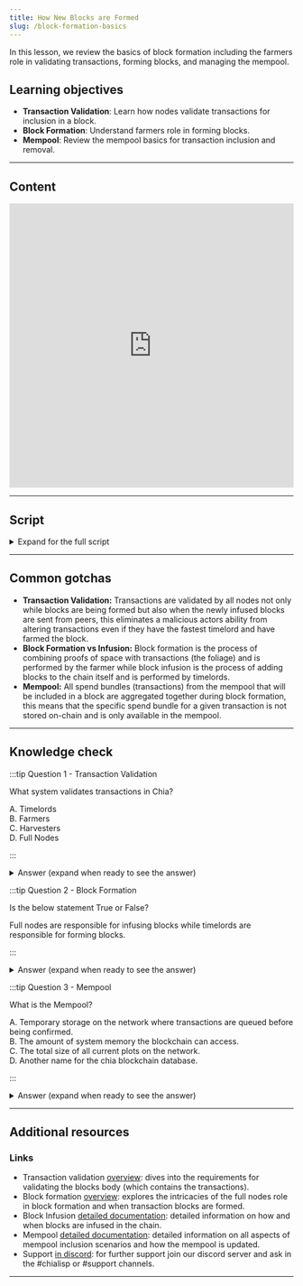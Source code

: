 ```yaml
---
title: How New Blocks are Formed
slug: /block-formation-basics
---
```


In this lesson, we review the basics of block formation including the farmers role in validating transactions, forming blocks, and managing the mempool.

## Learning objectives

- **Transaction Validation**: Learn how nodes validate transactions for inclusion in a block.
- **Block Formation**: Understand farmers role in forming blocks.
- **Mempool**: Review the mempool basics for transaction inclusion and removal.

---

## Content

<div class="videoWrapper">
<iframe width="100%" height="504" src="https://www.youtube.com/embed/yxt53B4GGbM" frameborder="0" allowfullscreen="allowfullscreen"></iframe>
</div>

---

## Script

<details>

<summary> Expand for the full script </summary>

00:00  
Every time a transaction occurs, it first gets sent to a full node (a node that is staying synced with the current state of the network), which verifies that it is a valid transaction.

00:15  
This verification ensures that the conditions and signatures are valid, and that the coins being spent are currently unspent and valid. The transaction is then added to the mempool waiting to be included in a block.

00:30  
A Farmer that wins the challenge will form a block by retrieving transactions from the mempool, usually based on fee amount, until the maximum block size is reached. The block is then signed and added to the chain,

00:45  
and the relevant transactions are cleared from the mempool. In this way, transactions are propagated throughout the network very quickly, through the mempool, but are only confirmed once included in a block.

01:00

</details>

---

## Common gotchas

- **Transaction Validation:** Transactions are validated by all nodes not only while blocks are being formed but also when the newly infused blocks are sent from peers, this eliminates a malicious actors ability from altering transactions even if they have the fastest timelord and have farmed the block.
- **Block Formation vs Infusion:** Block formation is the process of combining proofs of space with transactions (the foliage) and is performed by the farmer while block infusion is the process of adding blocks to the chain itself and is performed by timelords.
- **Mempool:** All spend bundles (transactions) from the mempool that will be included in a block are aggregated together during block formation, this means that the specific spend bundle for a given transaction is not stored on-chain and is only available in the mempool.

---

## Knowledge check

:::tip Question 1 - Transaction Validation

What system validates transactions in Chia?

A. Timelords  
B. Farmers  
C. Harvesters  
D. Full Nodes

:::

<details>

<summary> Answer (expand when ready to see the answer)  </summary>

D. Full Nodes

</details>

:::tip Question 2 - Block Formation

Is the below statement True or False?

Full nodes are responsible for infusing blocks while timelords are responsible for forming blocks.

:::

<details>

<summary> Answer (expand when ready to see the answer)  </summary>

False, it is timelords that **infuse** blocks to the chain and the role of full nodes to **form** blocks while creating proofs of space.

</details>

:::tip Question 3 - Mempool

What is the Mempool?

A. Temporary storage on the network where transactions are queued before being confirmed.  
B. The amount of system memory the blockchain can access.  
C. The total size of all current plots on the network.  
D. Another name for the chia blockchain database.

:::

<details>

<summary> Answer (expand when ready to see the answer) </summary>

A. Temporary storage on the network where transactions are queued before being confirmed.

</details>

---

## Additional resources

### Links

- Transaction validation [overview](https://docs.chia.net/block-validation/#body-validation): dives into the requirements for validating the blocks body (which contains the transactions).
- Block formation [overview](https://docs.chia.net/consensus-foliage): explores the intricacies of the full nodes role in block formation and when transaction blocks are formed.
- Block Infusion [detailed documentation](https://docs.chia.net/signage-and-infusion-points/): detailed information on how and when blocks are infused in the chain.
- Mempool [detailed documentation](https://docs.chia.net/mempool/): detailed information on all aspects of mempool inclusion scenarios and how the mempool is updated.
- Support [in discord](https://discord.gg/chia): for further support join our discord server and ask in the #chialisp or #support channels.

---
